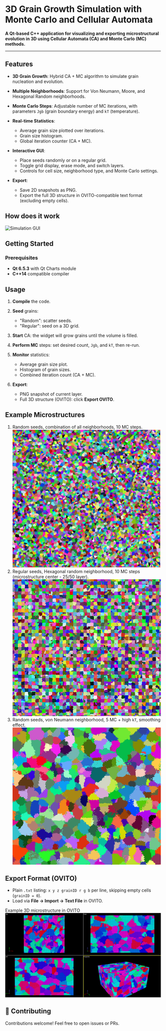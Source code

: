 # 3D Grain Growth Simulation with Monte Carlo and Cellular Automata

**A Qt-based C++ application for visualizing and exporting microstructural evolution in 3D using Cellular Automata (CA) and Monte Carlo (MC) methods.**

---

## Features

* **3D Grain Growth**: Hybrid CA + MC algorithm to simulate grain nucleation and evolution.
* **Multiple Neighborhoods**: Support for Von Neumann, Moore, and Hexagonal Random neighborhoods.
* **Monte Carlo Steps**: Adjustable number of MC iterations, with parameters `Jgb` (grain boundary energy) and `kT` (temperature).
* **Real-time Statistics**:

  * Average grain size plotted over iterations.
  * Grain size histogram.
  * Global iteration counter (CA + MC).
* **Interactive GUI**:

  * Place seeds randomly or on a regular grid.
  * Toggle grid display, erase mode, and switch layers.
  * Controls for cell size, neighborhood type, and Monte Carlo settings.
* **Export**:

  * Save 2D snapshots as PNG.
  * Export the full 3D structure in OVITO-compatible text format (excluding empty cells).

## How does it work

![Simulation GUI](media/ui.gif)

## Getting Started

### Prerequisites

* **Qt 6.5.3** with Qt Charts module
* **C++14** compatible compiler

## Usage

1. **Compile** the code.
2. **Seed** grains:

   * "Random": scatter seeds.
   * "Regular": seed on a 3D grid.
3. **Start** CA: the widget will grow grains until the volume is filled.
4. **Perform MC** steps: set desired count, `Jgb`, and `kT`, then re-run.
5. **Monitor** statistics:

   * Average grain size plot.
   * Histogram of grain sizes.
   * Combined iteration count (CA + MC).
6. **Export**:

   * PNG snapshot of current layer.
   * Full 3D structure (OVITO): click **Export OVITO**.

## Example Microstructures

1. Random seeds, combination of all neighborhoods, 10 MC steps.
   ![Microstructure 1](media/micro1.png)
2. Regular seeds, Hexagonal random neighborhood, 10 MC steps (microstructure center - 25/50 layer).
   ![Microstructure 2](media/micro2.png)
3. Random seeds, von Neumann neighborhood, 5 MC + high `kT`, smoothing effect.
   ![Microstructure 3](media/micro3.png)

## Export Format (OVITO)

* Plain `.txt` listing: `x y z grainID r g b` per line, skipping empty cells (`grainID = 0`).
* Load via **File → Import → Text File** in OVITO.

Example 3D microstructure in OVITO
![OVITO](media/ovito.png)
## 🤝 Contributing

Contributions welcome! Feel free to open issues or PRs.
